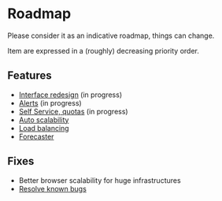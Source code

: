 # Roadmap

Please consider it as an indicative roadmap, things can change.

Item are expressed in a (roughly) decreasing priority order.

## Features

- [Interface redesign](https://xen-orchestra.com/blog/announcing-xen-orchestra-5-x/) (in progress)
- [Alerts](alerts.md) (in progress)
- [Self Service, quotas](self_service.md) (in progress)
- [Auto scalability](auto_scalability.md)
- [Load balancing](load_balancing.md)
- [Forecaster](forecaster.md)


## Fixes

- Better browser scalability for huge infrastructures
- [Resolve known bugs](https://github.com/vatesfr/xo/blob/master/doc/known_bugs/README.md)
